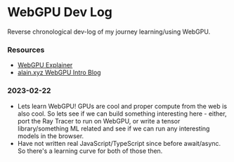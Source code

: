 # WebGPU Dev Log

Reverse chronological dev-log of my journey learning/using WebGPU.

### Resources

* [WebGPU Explainer](https://gpuweb.github.io/gpuweb/explainer/)
* [alain.xyz WebGPU Intro Blog](https://alain.xyz/blog/raw-webgpu)

### 2023-02-22

* Lets learn WebGPU! GPUs are cool and proper compute from the web is also cool. So lets see if we can build something interesting here - either, port the Ray Tracer to run on WebGPU, or write a tensor library/something ML related and see if we can run any interesting models in the browser.
* Have not written real JavaScript/TypeScript since before await/async. So there's a learning curve for both of those then.